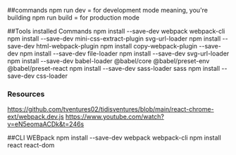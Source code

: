 ##commands
npm run dev = for development mode meaning, you're building
npm run build = for production mode

##Tools installed Commands
npm install --save-dev webpack webpack-cli
npm install --save-dev mini-css-extract-plugin svg-url-loader
npm install --save-dev html-webpack-plugin
npm install copy-webpack-plugin --save-dev
npm install --save-dev file-loader
npm install --save-dev svg-url-loader
npm install --save-dev babel-loader @babel/core @babel/preset-env @babel/preset-react
npm install --save-dev sass-loader sass
npm install --save-dev css-loader



### Resources
https://github.com/tventures02/tidisventures/blob/main/react-chrome-ext/webpack.dev.js
https://www.youtube.com/watch?v=eN5eomaACDk&t=246s


##CLI WEBpack
npm install --save-dev webpack webpack-cli
npm install react react-dom